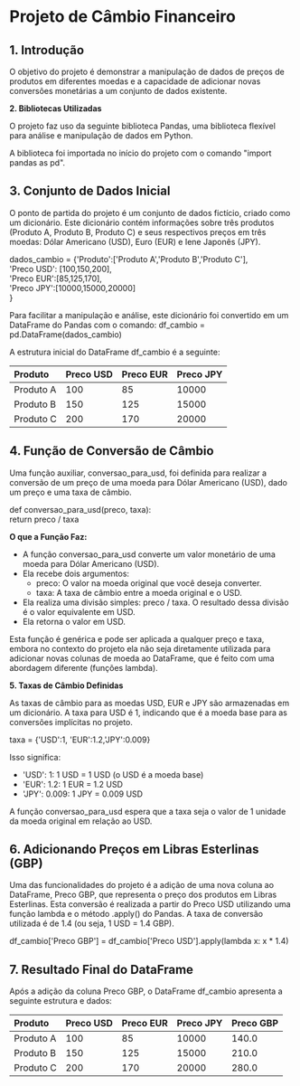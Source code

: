 # **Projeto de Câmbio Financeiro**

## **1\. Introdução**

O objetivo do projeto é demonstrar a manipulação de dados de preços de produtos em diferentes moedas e a capacidade de adicionar novas conversões monetárias a um conjunto de dados existente.

**2\. Bibliotecas Utilizadas**

O projeto faz uso da seguinte biblioteca Pandas, uma biblioteca flexível para análise e manipulação de dados em Python.

A biblioteca foi importada no início do projeto com o comando "import pandas as pd".

## **3\. Conjunto de Dados Inicial**

O ponto de partida do projeto é um conjunto de dados fictício, criado como um dicionário. Este dicionário contém informações sobre três produtos (Produto A, Produto B, Produto C) e seus respectivos preços em três moedas: Dólar Americano (USD), Euro (EUR) e Iene Japonês (JPY).

dados\_cambio \= {'Produto':\['Produto A','Produto B','Produto C'\],  
                'Preco USD': \[100,150,200\],  
                'Preco EUR':\[85,125,170\],  
                'Preco JPY':\[10000,15000,20000\]  
               }

Para facilitar a manipulação e análise, este dicionário foi convertido em um DataFrame do Pandas com o comando: df\_cambio \= pd.DataFrame(dados\_cambio)

A estrutura inicial do DataFrame df\_cambio é a seguinte:

| Produto | Preco USD | Preco EUR | Preco JPY |
| :---- | :---- | :---- | :---- |
| Produto A | 100 | 85 | 10000 |
| Produto B | 150 | 125 | 15000 |
| Produto C | 200 | 170 | 20000 |

## **4\. Função de Conversão de Câmbio**

Uma função auxiliar, conversao\_para\_usd, foi definida para realizar a conversão de um preço de uma moeda para Dólar Americano (USD), dado um preço e uma taxa de câmbio.

def conversao\_para\_usd(preco, taxa):  
    return preco / taxa

**O que a Função Faz:**

* A função conversao\_para\_usd converte um valor monetário de uma moeda para Dólar Americano (USD).  
* Ela recebe dois argumentos:  
  * preco: O valor na moeda original que você deseja converter.  
  * taxa: A taxa de câmbio entre a moeda original e o USD.  
* Ela realiza uma divisão simples: preco / taxa. O resultado dessa divisão é o valor equivalente em USD.  
* Ela retorna o valor em USD.

Esta função é genérica e pode ser aplicada a qualquer preço e taxa, embora no contexto do projeto ela não seja diretamente utilizada para adicionar novas colunas de moeda ao DataFrame, que é feito com uma abordagem diferente (funções lambda).

**5\. Taxas de Câmbio Definidas**

As taxas de câmbio para as moedas USD, EUR e JPY são armazenadas em um dicionário. A taxa para USD é 1, indicando que é a moeda base para as conversões implícitas no projeto.

taxa \= {'USD':1, 'EUR':1.2,'JPY':0.009}

Isso significa:

* 'USD': 1: 1 USD \= 1 USD (o USD é a moeda base)  
* 'EUR': 1.2: 1 EUR \= 1.2 USD  
* 'JPY': 0.009: 1 JPY \= 0.009 USD

A função conversao\_para\_usd espera que a taxa seja o valor de 1 unidade da moeda original em relação ao USD.

## **6\. Adicionando Preços em Libras Esterlinas (GBP)**

Uma das funcionalidades do projeto é a adição de uma nova coluna ao DataFrame, Preco GBP, que representa o preço dos produtos em Libras Esterlinas. Esta conversão é realizada a partir do Preco USD utilizando uma função lambda e o método .apply() do Pandas. A taxa de conversão utilizada é de 1.4 (ou seja, 1 USD \= 1.4 GBP).

df\_cambio\['Preco GBP'\] \= df\_cambio\['Preco USD'\].apply(lambda x: x \* 1.4)

## **7\. Resultado Final do DataFrame**

Após a adição da coluna Preco GBP, o DataFrame df\_cambio apresenta a seguinte estrutura e dados:

| Produto | Preco USD | Preco EUR | Preco JPY | Preco GBP |
| :---- | :---- | :---- | :---- | :---- |
| Produto A | 100 | 85 | 10000 | 140.0 |
| Produto B | 150 | 125 | 15000 | 210.0 |
| Produto C | 200 | 170 | 20000 | 280.0 |
